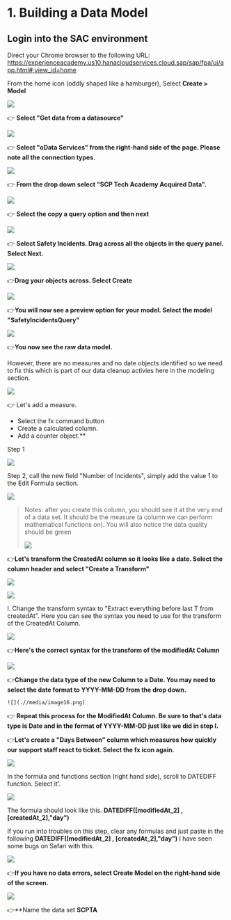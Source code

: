 #  1. Building a Data Model

## Login into the SAC environment
Direct your Chrome browser to the following URL:
        <https://experienceacademy.us10.hanacloudservices.cloud.sap/sap/fpa/ui/app.html#;view_id=home>        

From the home icon (oddly shaped like a hamburger), Select **Create > Model**

![](.//media/image1.png)

:point_right: **Select "Get data from a datasource"**


![](.//media/image2.png)

:point_right: **Select "oData Services" from the right-hand side of the page. Please note all the connection types.**

![](.//media/image3.png)

:point_right: **From the drop down select "SCP Tech Academy Acquired Data".**

![](.//media/image4.png)

:point_right: **Select the copy a query option and then next**

![](.//media/image99.png)


:point_right: **Select Safety Incidents. Drag across all the objects in the query
    panel. Select Next.**

![](.//media/image6.png)


:point_right:**Drag your objects across.  Select Create**

![](.//media/image7.png)


:point_right:**You will now see a preview option for your model. Select the model "SafetyIncidentsQuery"**

![](.//media/image5.png)

:point_right:**You now see the raw data model.**

However, there are no measures and no date objects identified so we need to fix this which is part of our data cleanup activies here in the modeling section.

![](.//media/image8.png)

:point_right: Let's add a measure. 
- Select the fx command button
- Create a calculated column. 
- Add a counter object.**

Step 1

![](.//media/image9.png)

Step 2, call the new field "Number of Incidents", simply add the value
1 to the Edit Formula section.

![](.//media/image10.png)

> Notes: after you create this column, you should see it at the very end
> of a data set. It should be the measure (a column we can perform
> mathematical functions on). You will also notice the data quality
> should be green
>
> ![](.//media/image11.png)

:point_right:**Let's transform the CreatedAt column so it looks like a date. Select
    the column header and select "Create a Transform"**

![](.//media/image12.png)

![](.//media/image13.png)

l.  Change the transform syntax to "Extract everything before last T
    from createdAt". Here you can see the syntax you need to use for the transform of the CreatedAt Column.

![](.//media/image14.png)

:point_right:**Here's the correct syntax for the transform of the modifiedAt Column**

![](.//media/image15.png)

:point_right:**Change the data type of the new Column to a Date. You may need to
    select the date format to YYYY-MM-DD from the drop down.**
    
    ![](.//media/image16.png)

:point_right: **Repeat this process for the ModifiedAt Column. Be sure to that's
    data type is Date and in the format of YYYY-MM-DD just like we did
    in step l.**

:point_right:**Let's create a "Days Between" column which measures how quickly our
    support staff react to ticket. Select the fx icon again.**

![](.//media/image17.png)

In the formula and functions section (right hand side), scroll to
DATEDIFF function. Select it'.

![](.//media/image18.png)

The formula should look like this. **DATEDIFF(\[modifiedAt\_2\] ,
\[createdAt\_2\],\"day\")**

If you run into troubles on this step, clear any formulas and just
paste in the following **DATEDIFF(\[modifiedAt\_2\] ,
\[createdAt\_2\],\"day\")** I have seen some bugs on Safari with this.

![](.//media/image19.png)

:point_right:**If you have no data errors, select Create Model on the right-hand
    side of the screen.**

![](.//media/image20.png)

:point_right:**Name the data set **SCPTA**
